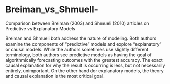 # Breiman_vs_Shmuell-
Comparison between Breiman (2003) and Shmueli (2010) articles on Predictive vs Explanatory Models

Breiman and Shmueli both address the nature of modeling.  Both authors examine the components of “predictive” models and explore “explanatory” or causal models.  While the authors sometimes use slightly different terminology, both authors see predictive models as having the goal of algorithmically forecasting outcomes with the greatest accuracy.  The exact causal explanation for why the result is occurring is less, but not necessarily entirely, unimportant.  On the other hand dor explanatory models, the theory and causal explanation is the most critical goal.
